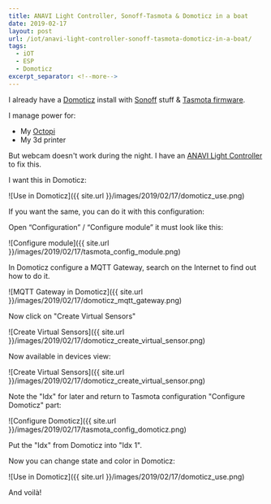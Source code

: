 ```yaml
---
title: ANAVI Light Controller, Sonoff-Tasmota & Domoticz in a boat
date: 2019-02-17
layout: post
url: /iot/anavi-light-controller-sonoff-tasmota-domoticz-in-a-boat/
tags:
  - iOT
  - ESP
  - Domoticz
excerpt_separator: <!--more-->
---
```


I already have a [Domoticz](https://domoticz.com/) install with [Sonoff](https://www.itead.cc/smart-home/sonoff-wifi-wireless-switch-1.html) stuff & [Tasmota firmware](https://github.com/arendst/Sonoff-Tasmota).

I manage power for:
- My [Octopi](https://octoprint.org/)
- My 3d printer

But webcam doesn't work during the night. I have an [ANAVI Light Controller](https://www.crowdsupply.com/anavi-technology/light-controller) to fix this.

I want this in Domoticz:

![Use in Domoticz]({{ site.url }}/images/2019/02/17/domoticz_use.png)

<!--more-->

If you want the same, you can do it with this configuration:

Open “Configuration” / “Configure module” it must look like this:

![Configure module]({{ site.url }}/images/2019/02/17/tasmota_config_module.png)

In Domoticz configure a MQTT Gateway, search on the Internet to find out how to do it.

![MQTT Gateway in Domoticz]({{ site.url }}/images/2019/02/17/domoticz_mqtt_gateway.png)

Now click on "Create Virtual Sensors"

![Create Virtual Sensors]({{ site.url }}/images/2019/02/17/domoticz_create_virtual_sensor.png)

Now available in devices view:

![Create Virtual Sensors]({{ site.url }}/images/2019/02/17/domoticz_create_virtual_sensor.png)

Note the "Idx" for later and return to Tasmota configuration "Configure Domoticz" part:

![Configure Domoticz]({{ site.url }}/images/2019/02/17/tasmota_config_domoticz.png)

Put the "Idx" from Domoticz into "Idx 1".

Now you can change state and color in Domoticz:

![Use in Domoticz]({{ site.url }}/images/2019/02/17/domoticz_use.png)

And voilà!
